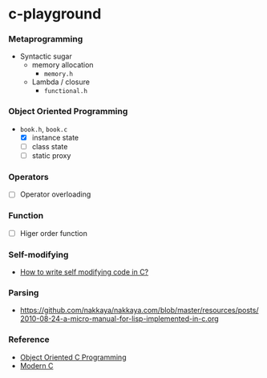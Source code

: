 c-playground
===================
### Metaprogramming
- Syntactic sugar 
  - memory allocation
    - `memory.h`
  - Lambda / closure
    - `functional.h`

### Object Oriented Programming
- `book.h`, `book.c`
  - [x] instance state
  - [ ] class state
  - [ ] static proxy

### Operators
- [ ] Operator overloading

### Function
- [ ] Higer order function

### Self-modifying
- [How to write self modifying code in C?](https://stackoverflow.com/questions/7447013/how-to-write-self-modifying-code-in-c)

### Parsing
- https://github.com/nakkaya/nakkaya.com/blob/master/resources/posts/2010-08-24-a-micro-manual-for-lisp-implemented-in-c.org

### Reference
- [Object Oriented C Programming](http://faculty.washington.edu/gmobus/Academics/TCES202/Moodle/OO-ProgrammingInC.html)
- [Modern C](https://livebook.manning.com/book/modern-c/)

